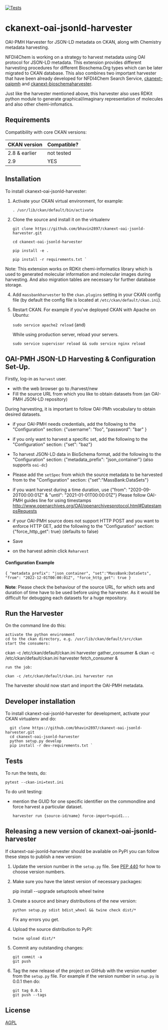 [![Tests](https://github.com/bhavin2897/ckanext-oai-jsonld-harvester/workflows/Tests/badge.svg?branch=main)](https://github.com/bhavin2897/ckanext-massbankharvester/actions)

# ckanext-oai-jsonld-harvester

OAI-PMH Harvester for JSON-LD metadata on CKAN, along with Chemistry metadata harvesting.

NFDI4Chem is working on a strategy to harvest metadata using OAI protocol for JSON-LD metadata. This extension provides different harvesting procedures for different Bioschema.Org types which can be later migrated to CKAN database.
This also combines two important harvester that have been already developed for NFDI4Chem Search Service, [ckanext-oaipmh](https://github.com/TIBHannover/ckanext-oaipmh) and [ckanext-bioschemaharvester](https://github.com/TIBHannover/ckanext-bioschemaharvester). 

Just like the harvester mentioned above, this harvester also uses RDKit python module to generate graphical/imaginary representation of molecules and also other chemi-infomatics. 


## Requirements

Compatibility with core CKAN versions:

| CKAN version    | Compatible?   |
| --------------- | ------------- |
| 2.8 & earlier            | not tested   |
| 2.9             | YES    |


## Installation


To install ckanext-oai-jsonld-harvester:

1. Activate your CKAN virtual environment, for example:

     `. /usr/lib/ckan/default/bin/activate`

2. Clone the source and install it on the virtualenv 

   `git clone https://github.com/bhavin2897/ckanext-oai-jsonld-harvester.git`

       cd ckanext-oai-jsonld-harvester

       pip install -e .

       pip install -r requirements.txt `

Note: This extension works on RDKit chemi-informatics library which is used to generated molecular information and 
molecular images during harvesting. And also migration tables are necessary for further database storage. 

4. Add `massbankharvester` to the `ckan.plugins` setting in your CKAN
   config file (by default the config file is located at
   `/etc/ckan/default/ckan.ini`).

5. Restart CKAN. For example if you've deployed CKAN with Apache on Ubuntu:

     `sudo service apache2 reload`
   (and) 

   While using production server, reload your servers. 
   
   `sudo service supervisor reload && sudo service nginx reload `

## OAI-PMH JSON-LD Harvesting & Configuration Set-Up.
Firstly, log-in as `harvest` user. 
* with the web browser go to <your ckan url>/harvest/new
* Fill the source URL from which you like to obtain datasets from (an OAI-PMH JSON-LD repository) 

During harvesting, it is important to follow OAI-PMh vocabulary to obtain desired datasets.

* if your OAI-PMH needs credentials, add the following to the "Configuration" section: {"username": "foo", "password": "bar" }

* if you only want to harvest a specific set, add the following to the "Configuration" section: {"set": "baz"}

* To harvest JSON-LD data in BioSchema format, add the following to the "Configuration" section: {"metadata_prefix": "json_container"} (also supports `oai-dc`)

* Please add the `setSpec` from which the source metadata to be harvested from to the "Configuration" section: {"set":"MassBank:DataSets"}

* if you want harvest during a time duration, use {"from": "2020-09-20T00:00:01Z" & "until": "2021-01-01T00:00:01Z"} Please follow OAI-PMH guides line for using timestamps http://www.openarchives.org/OAI/openarchivesprotocol.html#DatestampsRequests

* if your OAI-PMH source does not support HTTP POST and you want to enforce HTTP GET, add the following to the "Configuration" section: {"force_http_get": true} (defaults to false)

* Save

* on the harvest admin click `Reharvest`

#### Configuration Example
``
{
"metadata_prefix": "json_container",
"set":"MassBank:DataSets",
"from": "2022-12-01T00:00:01Z",
"force_http_get": true
}
``

**Note**: Please check the behaviour of the source URL, for which sets and duration of time have to be used before using the harvester. 
As it would be difficult for debugging each datasets for a huge repository.

## Run the Harvester

On the command line do this:

    activate the python environment
    cd to the ckan directory, e.g. /usr/lib/ckan/default/src/ckan
    start the consumers:

ckan -c /etc/ckan/default/ckan.ini harvester gather_consumer &
ckan -c /etc/ckan/default/ckan.ini harvester fetch_consumer &

    run the job:

    ckan -c /etc/ckan/default/ckan.ini harvester run

The harvester should now start and import the OAI-PMH metadata.

## Developer installation

To install ckanext-oai-jsonld-harvester for development, activate your CKAN virtualenv and
do:

      git clone https://github.com/bhavin2897/ckanext-oai-jsonld-harvester.git
      cd ckanext-oai-jsonld-harvester
      python setup.py develop
      pip install -r dev-requirements.txt `


## Tests

To run the tests, do:

    pytest --ckan-ini=test.ini

To do unit testing:
* mention the GUID for one specific identifier on the commondline and force harvest a particular dataset. 

   ``` harvester run {source-id/name} force-import=guid1... ``` 

## Releasing a new version of ckanext-oai-jsonld-harvester

If ckanext-oai-jsonld-harvester should be available on PyPI you can follow these steps to publish a new version:

1. Update the version number in the `setup.py` file. See [PEP 440](http://legacy.python.org/dev/peps/pep-0440/#public-version-identifiers) for how to choose version numbers.

2. Make sure you have the latest version of necessary packages:

    pip install --upgrade setuptools wheel twine

3. Create a source and binary distributions of the new version:

       python setup.py sdist bdist_wheel && twine check dist/*

   Fix any errors you get.

4. Upload the source distribution to PyPI:

       twine upload dist/*

5. Commit any outstanding changes:

       git commit -a
       git push

6. Tag the new release of the project on GitHub with the version number from
   the `setup.py` file. For example if the version number in `setup.py` is
   0.0.1 then do:

       git tag 0.0.1
       git push --tags

## License

[AGPL](https://www.gnu.org/licenses/agpl-3.0.en.html)
